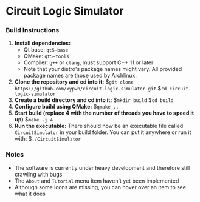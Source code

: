 # Circuit Logic Simulator #
### Build Instructions ###
1.	**Install dependencies:**
	-	Qt base: `qt5-base`
	-	QMake: `qt5-tools`
	-	Compiler: `g++` or `clang`, must support C++ 11 or later
	-	Note that your distro's package names  might vary. All provided package names are those used by Archlinux.
2.	**Clone the repository and cd into it:**
	$`git clone https://github.com/xypwn/circuit-logic-simulator.git`
	$`cd circuit-logic-simulator`
3.	**Create a build directory and cd into it:**
	$`mkdir build`
	$`cd build`
4.	**Configure build using QMake:**
	$`qmake ..`
5.	**Start build (replace 4 with the number of threads you have to speed it up)**
	$`make -j 4`
6.	**Run the executable:**
	There should now be an executable file called `CircuitSimulator` in your
	build folder. You can put it anywhere or run it with:
	$`./CircuitSimulator`
### Notes ###
-	The software is currently under heavy development and therefore still crawling with bugs
-	The `About` and `Tutorial` menu item haven't yet been implemented
-	Although some icons are missing, you can hover over an item to see what it does